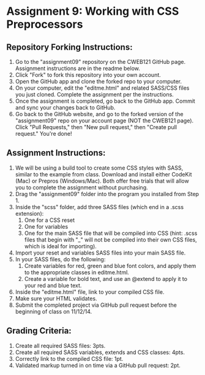 # Assignment 9: Working with CSS Preprocessors

## Repository Forking Instructions:
1. Go to the "assignment09" repository on the CWEB121 GitHub page. Assignment instructions are in the readme below.
2. Click "Fork" to fork this repository into your own account.
3. Open the GitHub app and clone the forked repo to your computer.
4. On your computer, edit the "editme.html" and related SASS/CSS files you just cloned. Complete the assignment per the instructions.
5. Once the assignment is completed, go back to the GitHub app. Commit and sync your changes back to GitHub.
6. Go back to the GitHub website, and go to the forked version of the "assignment09" repo on your account page (NOT the CWEB121 page). Click "Pull Requests," then "New pull request," then "Create pull request." You're done!


## Assignment Instructions:
1. We will be using a build tool to create some CSS styles with SASS, similar to the example from class. Download and install either CodeKit (Mac) or Prepros (Windows/Mac). Both offer free trials that will allow you to complete the assignment without purchasing.
2. Drag the "assignment09" folder into the program you installed from Step 1.
3. Inside the "scss" folder, add three SASS files (which end in a .scss extension):
   1. One for a CSS reset
   2. One for variables
   3. One for the main SASS file that will be compiled into CSS (hint: .scss files that begin with "_" will not be compiled into their own CSS files, which is ideal for importing).
4. Import your reset and variables SASS files into your main SASS file.
5. In your SASS files, do the following:
   1. Create variables for red, green and blue font colors, and apply them to the appropriate classes in editme.html.
   2. Create a variable for bold text, and use an @extend to apply it to your red and blue text.
6. Inside the "editme.html" file, link to your compiled CSS file.
7. Make sure your HTML validates.
8. Submit the completed project via GitHub pull request before the beginning of class on 11/12/14.

## Grading Criteria:
1. Create all required SASS files: 3pts.
2. Create all required SASS variables, extends and CSS classes: 4pts.
3. Correctly link to the compiled CSS file: 1pt.
5. Validated markup turned in on time via a GitHub pull request: 2pt.